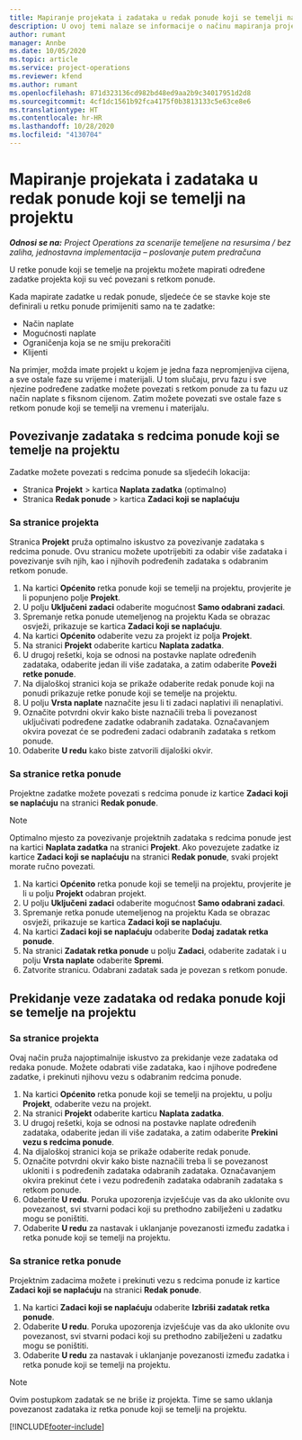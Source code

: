 ```yaml
---
title: Mapiranje projekata i zadataka u redak ponude koji se temelji na projektu
description: U ovoj temi nalaze se informacije o načinu mapiranja projekata i zadataka u redak zadatka koji se temelji na projektu.
author: rumant
manager: Annbe
ms.date: 10/05/2020
ms.topic: article
ms.service: project-operations
ms.reviewer: kfend
ms.author: rumant
ms.openlocfilehash: 871d323136cd982bd48ed9aa2b9c34017951d2d8
ms.sourcegitcommit: 4cf1dc1561b92fca4175f0b3813133c5e63ce8e6
ms.translationtype: HT
ms.contentlocale: hr-HR
ms.lasthandoff: 10/28/2020
ms.locfileid: "4130704"
---
```

# <a name="map-projects-and-tasks-to-a-project-based-quote-line"></a>Mapiranje projekata i zadataka u redak ponude koji se temelji na projektu

_**Odnosi se na:** Project Operations za scenarije temeljene na resursima / bez zaliha, jednostavna implementacija – poslovanje putem predračuna_

U retke ponude koji se temelje na projektu možete mapirati određene zadatke projekta koji su već povezani s retkom ponude.

Kada mapirate zadatke u redak ponude, sljedeće će se stavke koje ste definirali u retku ponude primijeniti samo na te zadatke:

- Način naplate
- Mogućnosti naplate
- Ograničenja koja se ne smiju prekoračiti
- Klijenti

Na primjer, možda imate projekt u kojem je jedna faza nepromjenjiva cijena, a sve ostale faze su vrijeme i materijali. U tom slučaju, prvu fazu i sve njezine podređene zadatke možete povezati s retkom ponude za tu fazu uz način naplate s fiksnom cijenom. Zatim možete povezati sve ostale faze s retkom ponude koji se temelji na vremenu i materijalu.

## <a name="associate-tasks-to-project-based-quote-lines"></a>Povezivanje zadataka s redcima ponude koji se temelje na projektu

Zadatke možete povezati s redcima ponude sa sljedećih lokacija:

- Stranica **Projekt** > kartica **Naplata zadatka** (optimalno)
- Stranica **Redak ponude** > kartica **Zadaci koji se naplaćuju** 

### <a name="from-the-project-page"></a>Sa stranice projekta

Stranica **Projekt** pruža optimalno iskustvo za povezivanje zadataka s redcima ponude. Ovu stranicu možete upotrijebiti za odabir više zadataka i povezivanje svih njih, kao i njihovih podređenih zadataka s odabranim retkom ponude.

1. Na kartici **Općenito** retka ponude koji se temelji na projektu, provjerite je li popunjeno polje **Projekt**.
2. U polju **Uključeni zadaci** odaberite mogućnost **Samo odabrani zadaci**.
3. Spremanje retka ponude utemeljenog na projektu Kada se obrazac osvježi, prikazuje se kartica **Zadaci koji se naplaćuju**.
4. Na kartici **Općenito** odaberite vezu za projekt iz polja **Projekt**.
5. Na stranici **Projekt** odaberite karticu **Naplata zadatka**.
6. U drugoj rešetki, koja se odnosi na postavke naplate određenih zadataka, odaberite jedan ili više zadataka, a zatim odaberite **Poveži retke ponude**.
7. Na dijaloškoj stranici koja se prikaže odaberite redak ponude koji na ponudi prikazuje retke ponude koji se temelje na projektu.
8. U polju **Vrsta naplate** naznačite jesu li ti zadaci naplativi ili nenaplativi.
9. Označite potvrdni okvir kako biste naznačili treba li povezanost uključivati podređene zadatke odabranih zadataka. Označavanjem okvira povezat će se podređeni zadaci odabranih zadataka s retkom ponude.
10. Odaberite **U redu** kako biste zatvorili dijaloški okvir.

### <a name="from-the-quote-line-page"></a>Sa stranice retka ponude

Projektne zadatke možete povezati s redcima ponude iz kartice **Zadaci koji se naplaćuju** na stranici **Redak ponude**.

>[!NOTE]
>Optimalno mjesto za povezivanje projektnih zadataka s redcima ponude jest na kartici **Naplata zadatka** na stranici **Projekt**. Ako povezujete zadatke iz kartice **Zadaci koji se naplaćuju** na stranici **Redak ponude**, svaki projekt morate ručno povezati.

1. Na kartici **Općenito** retka ponude koji se temelji na projektu, provjerite je li u polju **Projekt** odabran projekt.
2. U polju **Uključeni zadaci** odaberite mogućnost **Samo odabrani zadaci**.
3. Spremanje retka ponude utemeljenog na projektu Kada se obrazac osvježi, prikazuje se kartica **Zadaci koji se naplaćuju**.
4. Na kartici **Zadaci koji se naplaćuju** odaberite **Dodaj zadatak retka ponude**.
5. Na stranici **Zadatak retka ponude** u polju **Zadaci**, odaberite zadatak i u polju **Vrsta naplate** odaberite **Spremi**. 
6. Zatvorite stranicu. Odabrani zadatak sada je povezan s retkom ponude.

## <a name="disassociate-tasks-from-projectbased-quote-lines"></a>Prekidanje veze zadataka od redaka ponude koji se temelje na projektu

### <a name="from-the-project-page"></a>Sa stranice projekta

Ovaj način pruža najoptimalnije iskustvo za prekidanje veze zadataka od redaka ponude. Možete odabrati više zadataka, kao i njihove podređene zadatke, i prekinuti njihovu vezu s odabranim redcima ponude.

1. Na kartici **Općenito** retka ponude koji se temelji na projektu, u polju **Projekt**, odaberite vezu na projekt.
2. Na stranici **Projekt** odaberite karticu **Naplata zadatka**.
3. U drugoj rešetki, koja se odnosi na postavke naplate određenih zadataka, odaberite jedan ili više zadataka, a zatim odaberite **Prekini vezu s redcima ponude**.
4. Na dijaloškoj stranici koja se prikaže odaberite redak ponude.
5. Označite potvrdni okvir kako biste naznačili treba li se povezanost ukloniti i s podređenih zadataka odabranih zadataka. Označavanjem okvira prekinut ćete i vezu podređenih zadataka odabranih zadataka s retkom ponude.
6. Odaberite **U redu**. Poruka upozorenja izvješćuje vas da ako uklonite ovu povezanost, svi stvarni podaci koji su prethodno zabilježeni u zadatku mogu se poništiti. 
7. Odaberite **U redu** za nastavak i uklanjanje povezanosti između zadatka i retka ponude koji se temelji na projektu.

### <a name="from-the-quote-line-page"></a>Sa stranice retka ponude

Projektnim zadacima možete i prekinuti vezu s redcima ponude iz kartice **Zadaci koji se naplaćuju** na stranici **Redak ponude**.

1. Na kartici **Zadaci koji se naplaćuju** odaberite **Izbriši zadatak retka ponude**.
2. Odaberite **U redu**. Poruka upozorenja izvješćuje vas da ako uklonite ovu povezanost, svi stvarni podaci koji su prethodno zabilježeni u zadatku mogu se poništiti. 
3. Odaberite **U redu** za nastavak i uklanjanje povezanosti između zadatka i retka ponude koji se temelji na projektu.

>[!NOTE]
> Ovim postupkom zadatak se ne briše iz projekta. Time se samo uklanja povezanost zadataka iz retka ponude koji se temelji na projektu.


[!INCLUDE[footer-include](../../includes/footer-banner.md)]